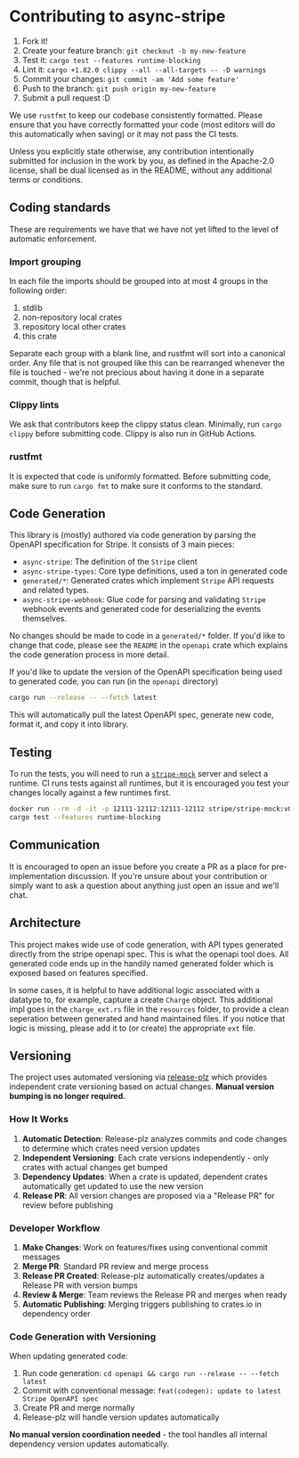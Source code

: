 # Contributing to async-stripe

1. Fork it!
2. Create your feature branch: `git checkout -b my-new-feature`
3. Test it: `cargo test --features runtime-blocking`
4. Lint it: `cargo +1.82.0 clippy --all --all-targets -- -D warnings`
5. Commit your changes: `git commit -am 'Add some feature'`
6. Push to the branch: `git push origin my-new-feature`
7. Submit a pull request :D

We use `rustfmt` to keep our codebase consistently formatted. Please ensure that
you have correctly formatted your code (most editors will do this automatically
when saving) or it may not pass the CI tests.

Unless you explicitly state otherwise, any contribution intentionally
submitted for inclusion in the work by you, as defined in the
Apache-2.0 license, shall be dual licensed as in the README, without any
additional terms or conditions.

## Coding standards

These are requirements we have that we have not yet lifted to the level of
automatic enforcement.

### Import grouping

In each file the imports should be grouped into at most 4 groups in the
following order:

1. stdlib
2. non-repository local crates
3. repository local other crates
4. this crate

Separate each group with a blank line, and rustfmt will sort into a canonical
order. Any file that is not grouped like this can be rearranged whenever the
file is touched - we're not precious about having it done in a separate commit,
though that is helpful.

### Clippy lints

We ask that contributors keep the clippy status clean. Minimally, run `cargo clippy`
before submitting code. Clippy is also run in GitHub Actions.

### rustfmt

It is expected that code is uniformly formatted. Before submitting code, make sure
to run `cargo fmt` to make sure it conforms to the standard.

## Code Generation
This library is (mostly) authored via code generation by parsing the OpenAPI specification for Stripe.
It consists of 3 main pieces:
- `async-stripe`: The definition of the `Stripe` client
- `async-stripe-types`: Core type definitions, used a ton in generated code
- `generated/*`: Generated crates which implement `Stripe` API requests and related types.
- `async-stripe-webhook`: Glue code for parsing and validating `Stripe` webhook events and generated
code for deserializing the events themselves.

No changes should be made to code in a `generated/*` folder. If you'd like to change that
code, please see the `README` in the `openapi` crate which explains the code generation process
in more detail.

If you'd like to update the version of the OpenAPI specification being used to generated code, you
can run (in the `openapi` directory)
```sh
cargo run --release -- --fetch latest
```

This will automatically pull the latest OpenAPI spec, generate new code, format it, and copy it into
library.

## Testing

To run the tests, you will need
to run a [`stripe-mock`](https://github.com/stripe/stripe-mock) server and select a runtime. CI runs tests against all runtimes, but it is encouraged you test your changes locally against a few runtimes first.

```sh
docker run --rm -d -it -p 12111-12112:12111-12112 stripe/stripe-mock:v0.185.0
cargo test --features runtime-blocking
```

## Communication

It is encouraged to open an issue before you create a PR as a place for pre-implementation
discussion. If you're unsure about your contribution or simply want to ask a question about anything just open an issue and we'll chat.

## Architecture

This project makes wide use of code generation, with API types generated directly from the stripe
openapi spec. This is what the openapi tool does. All generated code ends up in the handily named
generated folder which is exposed based on features specified.

In some cases, it is helpful to have additional logic associated with a datatype to, for example,
capture a create `Charge` object. This additional impl goes in the `charge_ext.rs` file in the
`resources` folder, to provide a clean seperation between generated and hand maintained files.
If you notice that logic is missing, please add it to (or create) the appropriate `ext` file.

## Versioning

The project uses automated versioning via [release-plz](https://release-plz.ieme.me/) which provides independent crate versioning based on actual changes. **Manual version bumping is no longer required.**

### How It Works

1. **Automatic Detection**: Release-plz analyzes commits and code changes to determine which crates need version updates
2. **Independent Versioning**: Each crate versions independently - only crates with actual changes get bumped
3. **Dependency Updates**: When a crate is updated, dependent crates automatically get updated to use the new version
4. **Release PR**: All version changes are proposed via a "Release PR" for review before publishing

### Developer Workflow

1. **Make Changes**: Work on features/fixes using conventional commit messages
2. **Merge PR**: Standard PR review and merge process
3. **Release PR Created**: Release-plz automatically creates/updates a Release PR with version bumps
4. **Review & Merge**: Team reviews the Release PR and merges when ready
5. **Automatic Publishing**: Merging triggers publishing to crates.io in dependency order

### Code Generation with Versioning

When updating generated code:

1. Run code generation: `cd openapi && cargo run --release -- --fetch latest`
2. Commit with conventional message: `feat(codegen): update to latest Stripe OpenAPI spec`
3. Create PR and merge normally
4. Release-plz will handle version updates automatically

**No manual version coordination needed** - the tool handles all internal dependency version updates automatically.
